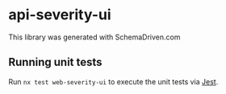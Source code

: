 
# api-severity-ui

This library was generated with SchemaDriven.com

## Running unit tests

Run `nx test web-severity-ui` to execute the unit tests via [Jest](https://jestjs.io).

